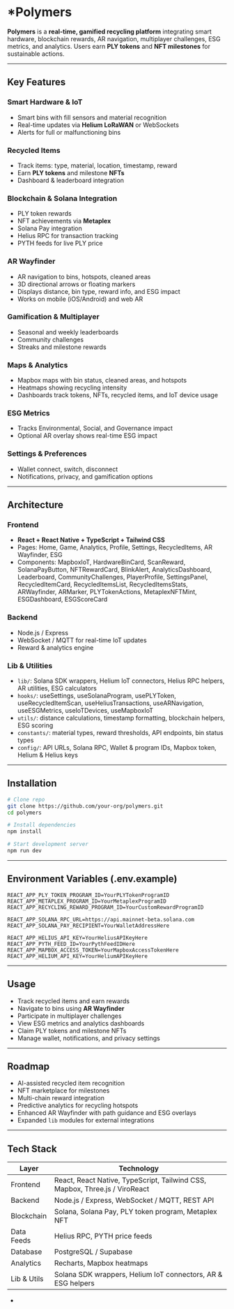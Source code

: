 # *Polymers

**Polymers** is a **real-time, gamified recycling platform** integrating smart hardware, blockchain rewards, AR navigation, multiplayer challenges, ESG metrics, and analytics. Users earn **PLY tokens** and **NFT milestones** for sustainable actions.

---

## **Key Features**

### **Smart Hardware & IoT**

* Smart bins with fill sensors and material recognition
* Real-time updates via **Helium LoRaWAN** or WebSockets
* Alerts for full or malfunctioning bins

### **Recycled Items**

* Track items: type, material, location, timestamp, reward
* Earn **PLY tokens** and milestone **NFTs**
* Dashboard & leaderboard integration

### **Blockchain & Solana Integration**

* PLY token rewards
* NFT achievements via **Metaplex**
* Solana Pay integration
* Helius RPC for transaction tracking
* PYTH feeds for live PLY price

### **AR Wayfinder**

* AR navigation to bins, hotspots, cleaned areas
* 3D directional arrows or floating markers
* Displays distance, bin type, reward info, and ESG impact
* Works on mobile (iOS/Android) and web AR

### **Gamification & Multiplayer**

* Seasonal and weekly leaderboards
* Community challenges
* Streaks and milestone rewards

### **Maps & Analytics**

* Mapbox maps with bin status, cleaned areas, and hotspots
* Heatmaps showing recycling intensity
* Dashboards track tokens, NFTs, recycled items, and IoT device usage

### **ESG Metrics**

* Tracks Environmental, Social, and Governance impact
* Optional AR overlay shows real-time ESG impact

### **Settings & Preferences**

* Wallet connect, switch, disconnect
* Notifications, privacy, and gamification options

---

## **Architecture**

### **Frontend**

* **React + React Native + TypeScript + Tailwind CSS**
* Pages: Home, Game, Analytics, Profile, Settings, RecycledItems, AR Wayfinder, ESG
* Components: MapboxIoT, HardwareBinCard, ScanReward, SolanaPayButton, NFTRewardCard, BlinkAlert, AnalyticsDashboard, Leaderboard, CommunityChallenges, PlayerProfile, SettingsPanel, RecycledItemCard, RecycledItemsList, RecycledItemsStats, ARWayfinder, ARMarker, PLYTokenActions, MetaplexNFTMint, ESGDashboard, ESGScoreCard

### **Backend**

* Node.js / Express
* WebSocket / MQTT for real-time IoT updates
* Reward & analytics engine

### **Lib & Utilities**

* `lib/`: Solana SDK wrappers, Helium IoT connectors, Helius RPC helpers, AR utilities, ESG calculators
* `hooks/`: useSettings, useSolanaProgram, usePLYToken, useRecycledItemScan, useHeliusTransactions, useARNavigation, useESGMetrics, useIoTDevices, useMapboxIoT
* `utils/`: distance calculations, timestamp formatting, blockchain helpers, ESG scoring
* `constants/`: material types, reward thresholds, API endpoints, bin status types
* `config/`: API URLs, Solana RPC, Wallet & program IDs, Mapbox token, Helium & Helius keys

---

## **Installation**

```bash
# Clone repo
git clone https://github.com/your-org/polymers.git
cd polymers

# Install dependencies
npm install

# Start development server
npm run dev
```

---

## **Environment Variables (.env.example)**

```env
REACT_APP_PLY_TOKEN_PROGRAM_ID=YourPLYTokenProgramID
REACT_APP_METAPLEX_PROGRAM_ID=YourMetaplexProgramID
REACT_APP_RECYCLING_REWARD_PROGRAM_ID=YourCustomRewardProgramID

REACT_APP_SOLANA_RPC_URL=https://api.mainnet-beta.solana.com
REACT_APP_SOLANA_PAY_RECIPIENT=YourWalletAddressHere

REACT_APP_HELIUS_API_KEY=YourHeliusAPIKeyHere
REACT_APP_PYTH_FEED_ID=YourPythFeedIDHere
REACT_APP_MAPBOX_ACCESS_TOKEN=YourMapboxAccessTokenHere
REACT_APP_HELIUM_API_KEY=YourHeliumAPIKeyHere
```

---

## **Usage**

* Track recycled items and earn rewards
* Navigate to bins using **AR Wayfinder**
* Participate in multiplayer challenges
* View ESG metrics and analytics dashboards
* Claim PLY tokens and milestone NFTs
* Manage wallet, notifications, and privacy settings

---

## **Roadmap**

* AI-assisted recycled item recognition
* NFT marketplace for milestones
* Multi-chain reward integration
* Predictive analytics for recycling hotspots
* Enhanced AR Wayfinder with path guidance and ESG overlays
* Expanded `lib` modules for external integrations

---

## **Tech Stack**

| Layer       | Technology                                                                  |
| ----------- | --------------------------------------------------------------------------- |
| Frontend    | React, React Native, TypeScript, Tailwind CSS, Mapbox, Three.js / ViroReact |
| Backend     | Node.js / Express, WebSocket / MQTT, REST API                               |
| Blockchain  | Solana, Solana Pay, PLY token program, Metaplex NFT                         |
| Data Feeds  | Helius RPC, PYTH price feeds                                                |
| Database    | PostgreSQL / Supabase                                                       |
| Analytics   | Recharts, Mapbox heatmaps                                                   |
| Lib & Utils | Solana SDK wrappers, Helium IoT connectors, AR & ESG helpers                |

-

